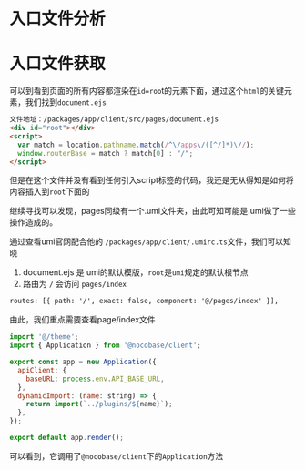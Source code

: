 # 入口文件分析

# 入口文件获取

可以到看到页面的所有内容都渲染在`id=roo`t的元素下面，通过这个`html`的关键元素，我们找到`document.ejs`

```html
文件地址：/packages/app/client/src/pages/document.ejs
<div id="root"></div>
<script>
  var match = location.pathname.match(/^\/apps\/([^/]*)\//);
  window.routerBase = match ? match[0] : "/";
</script>
```

但是在这个文件并没有看到任何引入script标签的代码，我还是无从得知是如何将内容插入到`root`下面的

继续寻找可以发现，pages同级有一个.umi文件夹，由此可知可能是.umi做了一些操作造成的。

通过查看umi官网配合他的 `/packages/app/client/.umirc.ts`文件，我们可以知晓

1. document.ejs 是 umi的默认模版，`root`是`umi`规定的默认根节点
2. 路由为 `/` 会访问 `pages/index`

```html
routes: [{ path: '/', exact: false, component: '@/pages/index' }],
```

由此，我们重点需要查看page/index文件

```jsx
import '@/theme';
import { Application } from '@nocobase/client';

export const app = new Application({
  apiClient: {
    baseURL: process.env.API_BASE_URL,
  },
  dynamicImport: (name: string) => {
    return import(`../plugins/${name}`);
  },
});

export default app.render();
```

可以看到，它调用了`@nocobase/client`下的`Application`方法